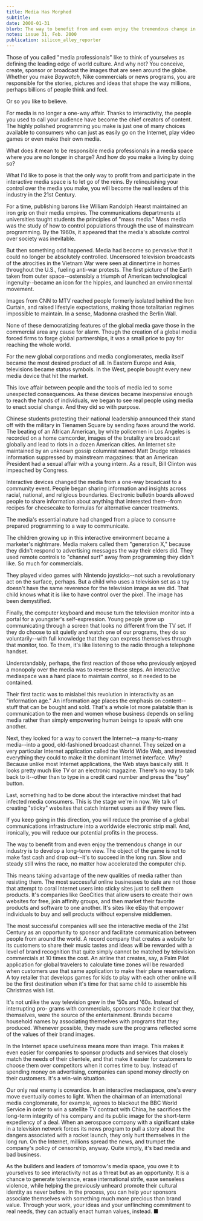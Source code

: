 ```yaml
---
title: Media Has Morphed
subtitle: 
date: 2000-01-31
blurb: The way to benefit from and even enjoy the tremendous change in our industry is to develop a long-term view. The object of the game is not to make fast cash and drop out--it's to succeed in the long run. Slow and steady still wins the race, no matter how accelerated the computer chip.
notes: issue 31, Feb. 2000
publication: silicon_alley_reporter
---
```



Those of you called "media professionals" like to think of yourselves as defining the leading edge of world culture. And why not? You conceive, create, sponsor or broadcast the images that are seen around the globe. Whether you make _Baywatch_, Nike commercials or news programs, you are responsible for the stories, pictures and ideas that shape the way millions, perhaps billions of people think and feel.

Or so you like to believe.

For media is no longer a one-way affair. Thanks to interactivity, the people you used to call your audience have become the chief creators of content. The highly polished programming you make is just one of many choices available to consumers who can just as easily go on the Internet, play video games or even make their own media.

What does it mean to be responsible media professionals in a media space where you are no longer in charge? And how do you make a living by doing so?

What I'd like to pose is that the only way to profit from and participate in the interactive media space is to let go of the reins. By relinquishing your control over the media you make, you will become the real leaders of this industry in the 21st Century.

For a time, publishing barons like William Randolph Hearst maintained an iron grip on their media empires. The communications departments at universities taught students the principles of "mass media." Mass media was the study of how to control populations through the use of mainstream programming. By the 1960s, it appeared that the media's absolute control over society was inevitable.

But then something odd happened. Media had become so pervasive that it could no longer be absolutely controlled. Uncensored television broadcasts of the atrocities in the Vietnam War were seen at dinnertime in homes throughout the U.S., fueling anti-war protests. The first picture of the Earth taken from outer space--ostensibly a triumph of American technological ingenuity--became an icon for the hippies, and launched an environmental movement.

Images from CNN to MTV reached people formerly isolated behind the Iron Curtain, and raised lifestyle expectations, making those totalitarian regimes impossible to maintain. In a sense, Madonna crashed the Berlin Wall.

None of these democratizing features of the global media gave those in the commercial area any cause for alarm. Though the creation of a global media forced firms to forge global partnerships, it was a small price to pay for reaching the whole world.

For the new global corporations and media conglomerates, media itself became the most desired product of all. In Eastern Europe and Asia, televisions became status symbols. In the West, people bought every new media device that hit the market.

This love affair between people and the tools of media led to some unexpected consequences. As these devices became inexpensive enough to reach the hands of individuals, we began to see real people using media to enact social change. And they did so with purpose.

Chinese students protesting their national leadership announced their stand off with the military in Tienamen Square by sending faxes around the world. The beating of an African American, by white policemen in Los Angeles is recorded on a home camcorder, images of the brutality are broadcast globally and lead to riots in a dozen American cities. An Internet site maintained by an unknown gossip columnist named Matt Drudge releases information suppressed by mainstream magazines: that an American President had a sexual affair with a young intern. As a result, Bill Clinton was impeached by Congress.

Interactive devices changed the media from a one-way broadcast to a community event. People began sharing information and insights across racial, national, and religious boundaries. Electronic bulletin boards allowed people to share information about anything that interested them--from recipes for cheesecake to formulas for alternative cancer treatments.

The media's essential nature had changed from a place to consume prepared programming to a way to communicate.

The children growing up in this interactive environment became a marketer's nightmare. Media makers called them "generation X," because they didn't respond to advertising messages the way their elders did. They used remote controls to "channel surf" away from programming they didn't like. So much for commercials.

They played video games with Nintendo joysticks--not such a revolutionary act on the surface, perhaps. But a child who uses a television set as a toy doesn't have the same reverence for the television image as we did. That child knows what it is like to have control over the pixel. The image has been demystified.

Finally, the computer keyboard and mouse turn the television monitor into a portal for a youngster's self-expression. Young people grow up communicating through a screen that looks no different from the TV set. If they do choose to sit quietly and watch one of our programs, they do so voluntarily--with full knowledge that they can express themselves through that monitor, too. To them, it's like listening to the radio through a telephone handset.

Understandably, perhaps, the first reaction of those who previously enjoyed a monopoly over the media was to reverse these steps. An interactive mediaspace was a hard place to maintain control, so it needed to be contained.

Their first tactic was to mislabel this revolution in interactivity as an "information age." An information age places the emphasis on content--stuff that can be bought and sold. That's a whole lot more palatable than is communication to the men and women whose business depends on selling media rather than simply empowering human beings to speak with one another.

Next, they looked for a way to convert the Internet--a many-to-many media--into a good, old-fashioned broadcast channel. They seized on a very particular Internet application called the World Wide Web, and invested everything they could to make it the dominant Internet interface. Why? Because unlike most Internet applications, the Web stays basically still. It looks pretty much like TV or an electronic magazine. There's no way to talk back to it--other than to type in a credit card number and press the "buy" button.

Last, something had to be done about the interactive mindset that had infected media consumers. This is the stage we're in now. We talk of creating "sticky" websites that catch Internet users as if they were flies.

If you keep going in this direction, you will reduce the promise of a global communications infrastructure into a worldwide electronic strip mall. And, ironically, you will reduce our potential profits in the process.

The way to benefit from and even enjoy the tremendous change in our industry is to develop a long-term view. The object of the game is not to make fast cash and drop out--it's to succeed in the long run. Slow and steady still wins the race, no matter how accelerated the computer chip.

This means taking advantage of the new qualities of media rather than resisting them. The most successful online businesses to date are not those that attempt to coral Internet users into sticky sites just to sell them products. It's companies like GeoCities that allow users to create their own websites for free, join affinity groups, and then market their favorite products and software to one another. It's sites like eBay that empower individuals to buy and sell products without expensive middlemen.

The most successful companies will see the interactive media of the 21st Century as an opportunity to sponsor and facilitate communication between people from around the world. A record company that creates a website for its customers to share their music tastes and ideas will be rewarded with a level of brand recognition that quite simply cannot be matched by television commercials at 10 times the cost. An airline that creates, say, a Palm Pilot application for global travelers to calculate time zones will be rewarded when customers use that same application to make their plane reservations. A toy retailer that develops games for kids to play with each other online will be the first destination when it's time for that same child to assemble his Christmas wish list.

It's not unlike the way television grew in the '50s and '60s. Instead of interrupting pro- grams with commercials, sponsors made it clear that they, themselves, were the source of the entertainment. Brands became household names by associating themselves with programs that they produced. Whenever possible, they made sure the programs reflected some of the values of their brand images.

In the Internet space usefulness means more than image. This makes it even easier for companies to sponsor products and services that closely match the needs of their clientele, and that make it easier for customers to choose them over competitors when it comes time to buy. Instead of spending money on advertising, companies can spend money directly on their customers. It's a win-win situation.

Our only real enemy is cowardice. In an interactive mediaspace, one's every move eventually comes to light. When the chairman of an international media conglomerate, for example, agrees to blackout the BBC World Service in order to win a satellite TV contract with China, he sacrifices the long-term integrity of his company and its public image for the short-term expediency of a deal. When an aerospace company with a significant stake in a television network forces its news program to pull a story about the dangers associated with a rocket launch, they only hurt themselves in the long run. On the Internet, millions spread the news, and trumpet the company's policy of censorship, anyway. Quite simply, it's bad media and bad business.

As the builders and leaders of tomorrow's media space, you owe it to yourselves to see interactivity not as a threat but as an opportunity. It is a chance to generate tolerance, erase international strife, ease senseless violence, while helping the previously unheard promote their cultural identity as never before. In the process, you can help your sponsors associate themselves with something much more precious than brand value. Through your work, your ideas and your unflinching commitment to real needs, they can actually enact human values, instead. ■


